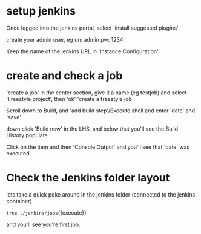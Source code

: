 # setup jenkins

Once logged into the jenkins portal, select 'install suggested plugins'

create your admin user, eg un: admin  pw: 1234  

Keep the name of the jenkins URL in 'Instance Configuration'

# create and check a job

'create a job' in the center section, give it a name (eg testjob) and select 'Freestyle project', then 'ok'
'create a freestyle job

Scroll down to Build, and 'add build step'/Execute shell  and enter 'date'  and 'save'

down click 'Build now' in the LHS, and below that you'll see the Build History populate

Click on the item and then 'Console Output' and you'll see that 'date' was executed 

# Check the Jenkins folder layout

lets take a quick poke around in the jenkins folder (connected to the jenkins container)

`tree ./jenkins/jobs`{{execute}}

and you'll see you're first job.





